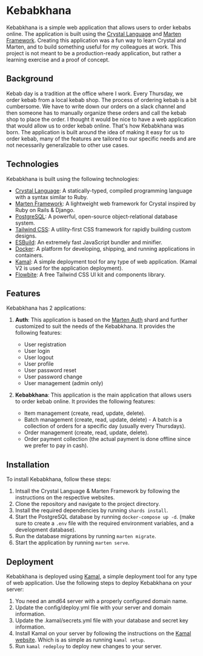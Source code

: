 # Kebabkhana

Kebabkhana is a simple web application that allows users to order kebabs online. The application is built using the [Crystal Language](https://github.com/crystal-lang/crystal) and [Marten Framework](https://github.com/martenframework/marten). Creating this application was a fun way to learn Crystal and Marten, and to build something useful for my colleagues at work. This project is not meant to be a production-ready application, but rather a learning exercise and a proof of concept.

## Background

Kebab day is a tradition at the office where I work. Every Thursday, we order kebab from a local kebab shop. The process of ordering kebab is a bit cumbersome. We have to write down our orders on a slack channel and then someone has to manually organize these orders and call the kebab shop to place the order. I thought it would be nice to have a web application that would allow us to order kebab online. That's how Kebabkhana was born. The application is built around the idea of making it easy for us to order kebab, many of the features are tailored to our specific needs and are not necessarily generalizable to other use cases.

## Technologies

Kebabkhana is built using the following technologies:

- [Crystal Language](https://github.com/crystal-lang/crystal): A statically-typed, compiled programming language with a syntax similar to Ruby.
- [Marten Framework](https://github.com/martenframework/marten): A lightweight web framework for Crystal inspired by Ruby on Rails & Django.
- [PostgreSQL](https://www.postgresql.org/): A powerful, open-source object-relational database system.
- [Tailwind CSS](https://tailwindcss.com/): A utility-first CSS framework for rapidly building custom designs.
- [ESBuild](https://esbuild.github.io/): An extremely fast JavaScript bundler and minifier.
- [Docker](https://www.docker.com/): A platform for developing, shipping, and running applications in containers.
- [Kamal](https://kamal-deploy.org): A simple deployment tool for any type of web application. (Kamal V2 is used for the application deployment).
- [Flowbite](https://flowbite.com/): A free Tailwind CSS UI kit and components library.

## Features

Kebabkhana has 2 applications:

1. **Auth**: This application is based on the [Marten Auth](https://github.com/martenframework/marten-auth) shard and further customized to suit the needs of the Kebabkhana. It provides the following features:
   - User registration
   - User login
   - User logout
   - User profile
   - User password reset
   - User password change
   - User management (admin only)

2. **Kebabkhana**: This application is the main application that allows users to order kebab online. It provides the following features:
    - Item management (create, read, update, delete).
    - Batch management (create, read, update, delete) - A batch is a collection of orders for a specific day (usually every Thursdays).
    - Order management (create, read, update, delete).
    - Order payment collection (the actual payment is done offline since we prefer to pay in cash).

## Installation

To install Kebabkhana, follow these steps:

1. Intsall the Crystal Language & Marten Framework by following the instructions on the respective websites.
2. Clone the repository and navigate to the project directory.
3. Install the required dependencies by running `shards install`.
4. Start the PostgreSQL database by running `docker-compose up -d`. (make sure to create a `.env` file with the required environment variables, and a development database).
5. Run the database migrations by running `marten migrate`.
6. Start the application by running `marten serve`.

## Deployment

Kebabkhana is deployed using [Kamal](https://kamal-deploy.org), a simple deployment tool for any type of web application. Use the following steps to deploy Kebabkhana on your server:

1. You need an amd64 server with a properly configured domain name.
2. Update the config/deploy.yml file with your server and domain information.
3. Update the .kamal/secrets.yml file with your database and secret key information.
4. Install Kamal on your server by following the instructions on the [Kamal website](https://kamal-deploy.org). Which is as simple as running `kamal setup`.
5. Run `kamal redeploy` to deploy new changes to your server.

